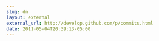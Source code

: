 ```yaml
---
slug: dn
layout: external
external_url: http://develop.github.com/p/commits.html
date: 2011-05-04T20:39:13-05:00
---
```

